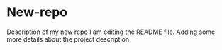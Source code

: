 # New-repo
Description of my new repo
I am editing the README file. Adding some more details about the project description
